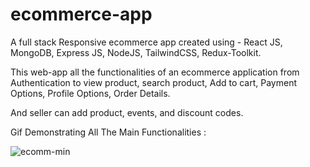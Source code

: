 # ecommerce-app

A full stack Responsive ecommerce app created using - React JS, MongoDB, Express JS, NodeJS, TailwindCSS, Redux-Toolkit.

This web-app all the functionalities of an ecommerce application from Authentication to view product, search product, Add to cart, Payment Options, Profile Options, Order Details.

And seller can add product, events, and discount codes.

Gif Demonstrating All The Main Functionalities :

![ecomm-min](https://github.com/Bhupesh1x/ecommerce-app-updated/assets/78196557/53743ccd-760b-432b-9dd2-a07fef0f5343)


